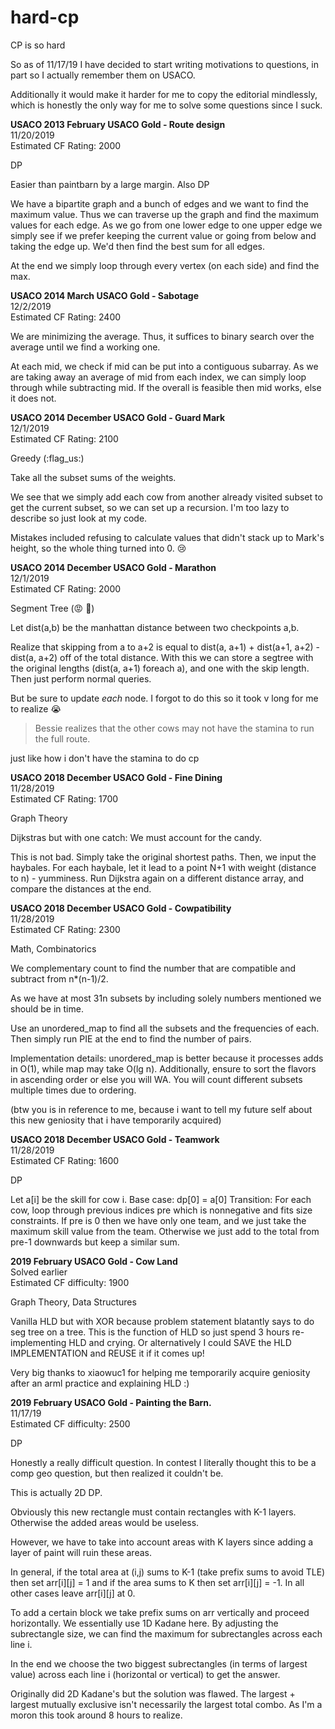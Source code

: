 # hard-cp
CP is so hard

So as of 11/17/19 I have decided to start writing motivations to questions, in part so I actually remember them on USACO.

Additionally it would make it harder for me to copy the editorial mindlessly, which is honestly the only way for me to solve some questions since I suck.

**USACO 2013 February USACO Gold - Route design** \
11/20/2019 \
Estimated CF Rating: 2000

DP

Easier than paintbarn by a large margin. Also DP

We have a bipartite graph and a bunch of edges and we want to find the maximum value. Thus we can traverse up the graph and find the maximum values for each edge. As we go from one lower edge to one upper edge we simply see if we prefer keeping the current value or going from below and taking the edge up. We'd then find the best sum for all edges. 

At the end we simply loop through every vertex (on each side) and find the max.

**USACO 2014 March USACO Gold - Sabotage** \
12/2/2019 \
Estimated CF Rating: 2400

We are minimizing the average. Thus, it suffices to binary search over the average until we find a working one.

At each mid, we check if mid can be put into a contiguous subarray. As we are taking away an average of mid from each index, we can simply loop through while subtracting mid. If the overall is feasible then mid works, else it does not.

**USACO 2014 December USACO Gold - Guard Mark** \
12/1/2019 \
Estimated CF Rating: 2100

Greedy (:flag_us:)

Take all the subset sums of the weights.

We see that we simply add each cow from another already visited subset to get the current subset, so we can set up a recursion. I'm too lazy to describe so just look at my code.

Mistakes included refusing to calculate values that didn't stack up to Mark's height, so the whole thing turned into 0. :cry:

**USACO 2014 December USACO Gold - Marathon** \
12/1/2019 \
Estimated CF Rating: 2000

Segment Tree (:rage: :deciduous_tree:)

Let dist(a,b) be the manhattan distance between two checkpoints a,b.

Realize that skipping from a to a+2 is equal to dist(a, a+1) + dist(a+1, a+2) - dist(a, a+2) off of the total distance. With this we can store a segtree with the original lengths (dist(a, a+1) foreach a), and one with the skip length. Then just perform normal queries.

But be sure to update *each* node. I forgot to do this so it took v long for me to realize :sob:

> Bessie realizes that the other cows may not have the stamina to run the full route.

just like how i don't have the stamina to do cp

**USACO 2018 December USACO Gold - Fine Dining** \
11/28/2019 \
Estimated CF Rating: 1700

Graph Theory

Dijkstras but with one catch: We must account for the candy.

This is not bad. Simply take the original shortest paths.
Then, we input the haybales. For each haybale, let it lead to a point N+1 with weight (distance to n) - yumminess. Run Dijkstra again on a different distance array, and compare the distances at the end.

**USACO 2018 December USACO Gold - Cowpatibility**\
11/28/2019 \
Estimated CF Rating: 2300

Math, Combinatorics

We complementary count to find the number that are compatible and subtract from n*(n-1)/2.

As we have at most 31n subsets by including solely numbers mentioned we should be in time.

Use an unordered_map to find all the subsets and the frequencies of each. Then simply run PIE at the end to find the number of pairs.

Implementation details:
unordered_map is better because it processes adds in O(1), while map may take O(lg n). Additionally, ensure to sort the flavors in ascending order or else you will WA. You will count different subsets multiple times due to ordering.

(btw you is in reference to me, because i want to tell my future self about this new geniosity that i have temporarily acquired)

**USACO 2018 December USACO Gold - Teamwork** \
11/28/2019 \
Estimated CF Rating: 1600

DP

Let a[i] be the skill for cow i.
Base case: dp[0] = a[0]
Transition:
For each cow, loop through previous indices pre which is nonnegative and fits size constraints. If pre is 0 then we have only one team, and we just take the maximum skill value from the team. Otherwise we just add to the total from pre-1 downwards but keep a similar sum.

**2019 February USACO Gold - Cow Land** \
Solved earlier \
Estimated CF difficulty: 1900

Graph Theory, Data Structures

Vanilla HLD but with XOR because problem statement blatantly says to do seg tree on a tree. This is the function of HLD so just spend 3 hours re-implementing HLD and crying. Or alternatively I could SAVE the HLD IMPLEMENTATION and REUSE it if it comes up!

Very big thanks to xiaowuc1 for helping me temporarily acquire geniosity after an arml practice and explaining HLD :)

**2019 February USACO Gold - Painting the Barn.** \
11/17/19 \
Estimated CF difficulty: 2500

DP

Honestly a really difficult question. In contest I literally thought this to be a comp geo question, but then realized it couldn't be.

This is actually 2D DP.

Obviously this new rectangle must contain rectangles with K-1 layers. Otherwise the added areas would be useless.

However, we have to take into account areas with K layers since adding a layer of paint will ruin these areas.

In general, if the total area at (i,j) sums to K-1 (take prefix sums to avoid TLE) then set arr[i][j] = 1 and if the area sums to K then set arr[i][j] = -1. In all other cases leave arr[i][j] at 0.

To add a certain block we take prefix sums on arr vertically and proceed horizontally. We essentially use 1D Kadane here. By adjusting the subrectangle size, we can find the maximum for subrectangles across each line i. 

In the end we choose the two biggest subrectangles (in terms of largest value) across each line i (horizontal or vertical) to get the answer.

Originally did 2D Kadane's but the solution was flawed. The largest + largest mutually exclusive isn't necessarily the largest total combo. As I'm a moron this took around 8 hours to realize.